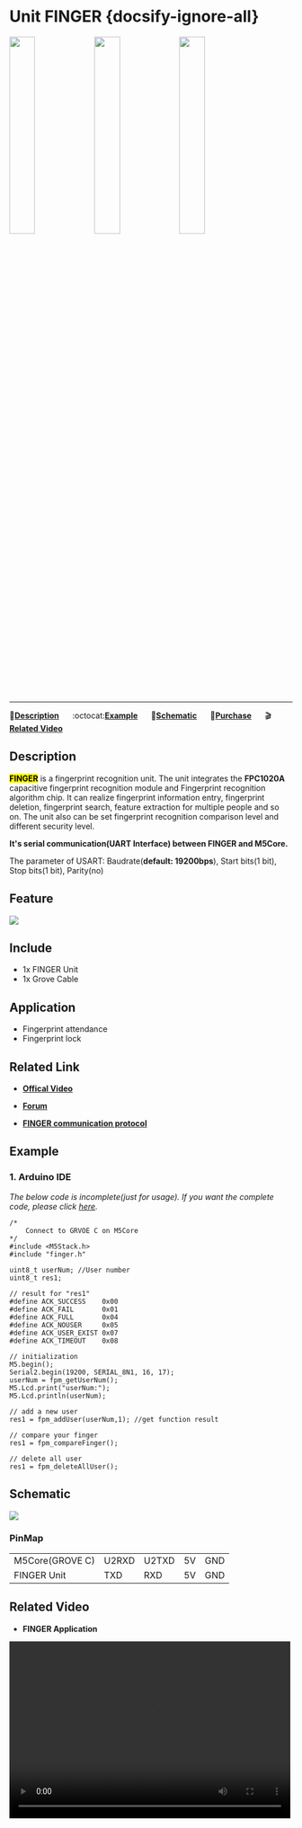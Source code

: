 # Unit FINGER {docsify-ignore-all}

<img src="assets/img/product_pics/unit/unit_finger_01.png" width="30%" height="30%"><img src="assets/img/product_pics/unit/unit_finger_02.png" width="30%" height="30%"><img src="assets/img/product_pics/unit/unit_finger_grove_c.png" width="30%" height="30%">

***

:memo:**[Description](#Description)**&nbsp;&nbsp;&nbsp;&nbsp;&nbsp;&nbsp;:octocat:**[Example](#Example)**&nbsp;&nbsp;&nbsp;&nbsp;&nbsp;&nbsp;:electric_plug:**[Schematic](#Schematic)**&nbsp;&nbsp;&nbsp;&nbsp;&nbsp;&nbsp;🛒**[Purchase](https://pt.aliexpress.com/store/product/M5Stack-Official-Finger-Print-Unit-FPC1020A-Capacitive-Fingerprint-Identification-Module-Grove-Cable-UART-Interface-for-ESP32/3226069_32966642182.html?spm=a2g03.12010612.8148356.36.73ee56a05T9uR7)**&nbsp;&nbsp;&nbsp;&nbsp;&nbsp;&nbsp;:clapper:**[Related Video](#Related-Video)**

<!-- :memo:**[Description](#Description)**&nbsp;&nbsp;&nbsp;&nbsp;&nbsp;&nbsp;:octocat:**[Example](#Example)**&nbsp;&nbsp;&nbsp;&nbsp;&nbsp;&nbsp;:electric_plug:**[Schematic](#Schematic)**&nbsp;&nbsp;&nbsp;&nbsp;&nbsp;&nbsp;🛒**[Purchase](https://pt.aliexpress.com/store/product/M5Stack-Official-Finger-Print-Unit-FPC1020A-Capacitive-Fingerprint-Identification-Module-Grove-Cable-UART-Interface-for-ESP32/3226069_32966642182.html?spm=a2g03.12010612.8148356.36.73ee56a05T9uR7)**&nbsp;&nbsp;&nbsp;:clapper:**[Related Video](#Related-Video)** -->

## Description

**<mark>FINGER</mark>** is a fingerprint recognition unit. The unit integrates the **FPC1020A** capacitive fingerprint recognition module and Fingerprint recognition algorithm chip. It can realize fingerprint information entry,  fingerprint deletion, fingerprint search, feature extraction for multiple people and so on. The unit also can be set fingerprint recognition comparison level and different security level.

**It's serial communication(UART Interface) between FINGER and M5Core.**

The parameter of USART: Baudrate(**default: 19200bps**), Start bits(1 bit), Stop bits(1 bit), Parity(no)

## Feature

<img src="assets/img/product_pics/unit/unit_finger_03_en.png">

<!-- - Fingerprint recognition capacity: 150 pices
- Comparison mode: 1:N or 1:1
- Comparison level: 0 ~ 9(default: 5)
- Security level: 1 ~ 5(default: 3)
- Response time: fingerprint preprocessing < 0.45s
- Input voltage range: 3.3 ~ 6V
- Operating temperature and humidity: -10 ~ 60°, 20% ~ 80% -->

## Include

- 1x FINGER Unit
- 1x Grove Cable

## Application

- Fingerprint attendance
- Fingerprint lock

## Related Link

- **[Offical Video](https://www.youtube.com/channel/UCozgFVglWYQXbvTmGyS739w)**

- **[Forum](http://forum.m5stack.com/)**

- **[FINGER communication protocol](https://github.com/m5stack/M5-Schematic/blob/master/Units/finger/biovo_fingerprint_Protocol_en.DOC)**

## Example

### 1. Arduino IDE

*The below code is incomplete(just for usage). If you want the complete code, please click [here](https://github.com/m5stack/M5-ProductExampleCodes/tree/master/Unit/FINGER/Arduino).*

```arduino
/*
    Connect to GRVOE C on M5Core
*/
#include <M5Stack.h>
#include "finger.h"

uint8_t userNum; //User number
uint8_t res1;

// result for "res1"
#define ACK_SUCCESS    0x00
#define ACK_FAIL       0x01
#define ACK_FULL       0x04
#define ACK_NOUSER     0x05
#define ACK_USER_EXIST 0x07
#define ACK_TIMEOUT    0x08

// initialization
M5.begin();
Serial2.begin(19200, SERIAL_8N1, 16, 17);
userNum = fpm_getUserNum();
M5.Lcd.print("userNum:");
M5.Lcd.println(userNum);

// add a new user
res1 = fpm_addUser(userNum,1); //get function result

// compare your finger
res1 = fpm_compareFinger();

// delete all user
res1 = fpm_deleteAllUser();
```
## Schematic

<img src="assets/img/product_pics/unit/finger_sch.JPG">

### PinMap

<table>
<tr><td>M5Core(GROVE C)</td><td>U2RXD</td><td>U2TXD</td><td>5V</td><td>GND</td></tr>
 <tr><td>FINGER Unit</td><td>TXD</td><td>RXD</td><td>5V</td><td>GND</td></tr>
</table>

## Related Video

- **FINGER Application**

<video width="500" height="315" controls>
    <source src="https://m5stack.oss-cn-shenzhen.aliyuncs.com/video/Blog/Twitch201901/Fingerprint%20Unit.mp4" type="video/mp4">
</video>